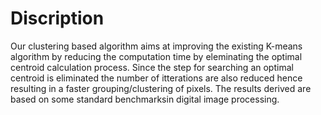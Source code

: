 # Discription
Our clustering based algorithm aims at improving the existing K-means algorithm by reducing the computation time by eleminating the optimal centroid calculation process. Since the step for searching an optimal centroid is eliminated the number of itterations are also reduced hence resulting in a faster grouping/clustering of pixels.
The results derived are based on some standard benchmarksin digital image processing.
